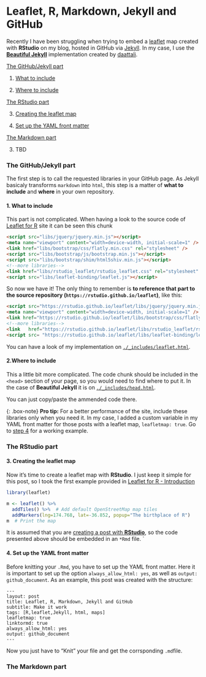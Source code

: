 Leaflet, R, Markdown, Jekyll and GitHub
================

Recently I have been struggling when trying to embed a
[leaflet](https://rstudio.github.io/leaflet) map created with
**RStudio** on my blog, hosted in GitHub via
[Jekyll](https://jekyllrb.com). In my case, I use the [**Beautiful
Jekyll**](https://deanattali.com/beautiful-jekyll/getstarted/)
implementation created by [daattali](https://github.com/daattali).

[The GitHub/Jekyll part](#gitjek)

1.  [What to include](#step1)

2.  [Where to include](#step2)

[The RStudio part](#rstudio)

3.  [Creating the leaflet map](#step3)

4.  [Set up the YAML front matter](#step4)

[The Markdown part](#md)

3.  TBD

### The GitHub/Jekyll part <a name="gitjek"></a>

The first step is to call the requested libraries in your GitHub page.
As Jekyll basicaly transforms `markdown` into `html`, this step is a
matter of **what to include** and **where** in your own repository.

#### 1\. What to include <a name="step1"></a>

This part is not complicated. When having a look to the source code of
[Leaflet for R](https://rstudio.github.io/leaflet/) site it can be seen
this chunk

``` html
<script src="libs/jquery/jquery.min.js"></script>
<meta name="viewport" content="width=device-width, initial-scale=1" />
<link href="libs/bootstrap/css/flatly.min.css" rel="stylesheet" />
<script src="libs/bootstrap/js/bootstrap.min.js"></script>
<script src="libs/bootstrap/shim/html5shiv.min.js"></script>
<!--more libraries-->
<link href="libs/rstudio_leaflet/rstudio_leaflet.css" rel="stylesheet" />
<script src="libs/leaflet-binding/leaflet.js"></script>
```

So now we have it\! The only thing to remember is **to reference that
part to the source repository (`https://rstudio.github.io/leaflet`)**,
like
this:

``` html
<script src="https://rstudio.github.io/leaflet/libs/jquery/jquery.min.js"></script>
<meta name="viewport" content="width=device-width, initial-scale=1" />
<link href="https://rstudio.github.io/leaflet/libs/bootstrap/css/flatly.min.css" rel="stylesheet" />
<!--more libraries-->
<link   href="https://rstudio.github.io/leaflet/libs/rstudio_leaflet/rstudio_leaflet.css" rel="stylesheet" />
<script src= "https://rstudio.github.io/leaflet/libs/leaflet-binding/leaflet.js"></script>
```

You can have a look of my implementation on
[`./_includes/leaflet.html`](https://github.com/dieghernan/dieghernan.github.io/blob/master/_includes/leaflet.html).

#### 2.Where to include <a name="step2"></a>

This a little bit more complicated. The code chunk should be included in
the `<head>` section of your page, so you would need to find where to
put it. In the case of **Beautiful Jekyll** it is on
[`./_includes/head.html`](https://github.com/dieghernan/dieghernan.github.io/blob/master/_includes/head.html).

You can just copy/paste the ammended code there.

{: .box-note} **<i class="fa fa-star"></i> Pro tip:** For a better
performance of the site, include these libraries only when you need it.
In my case, I added a custom variable in my YAML front matter for those
posts with a leaflet map, `leafletmap: true`. Go to [step 4](#step4) for
a working example.

### The RStudio part <a name="rstudio"></a>

#### 3\. Creating the leaflet map <a name="step3"></a>

Now it’s time to create a leaflet map with **RStudio**. I just keep it
simple for this post, so I took the first example provided in [Leaflet
for R - Introduction](https://rstudio.github.io/leaflet/)

``` r
library(leaflet)

m <- leaflet() %>%
  addTiles() %>%  # Add default OpenStreetMap map tiles
  addMarkers(lng=174.768, lat=-36.852, popup="The birthplace of R")
m  # Print the map
```

It is assumed that you are [creating a post with
**RStudio**](https://rmarkdown.rstudio.com/authoring_quick_tour.html#rendering_output),
so the code presented above should be embedded in an `*Rmd` file. \`

#### 4\. Set up the YAML front matter <a name="step4"></a>

Before knitting your `.Rmd`, you have to set up the YAML front matter.
Here it is important to set up the option `always_allow_html: yes`, as
well as `output: github_document`. As an example, this post was created
with the structure:

    ---
    layout: post
    title: Leaflet, R, Markdown, Jekyll and GitHub
    subtitle: Make it work
    tags: [R,leaflet,Jekyll, html, maps]
    leafletmap: true
    linktormd: true
    always_allow_html: yes
    output: github_document
    ---

Now you just have to “Knit” your file and get the corrsponding
`.md`file.

### The Markdown part <a name="#md"></a>
